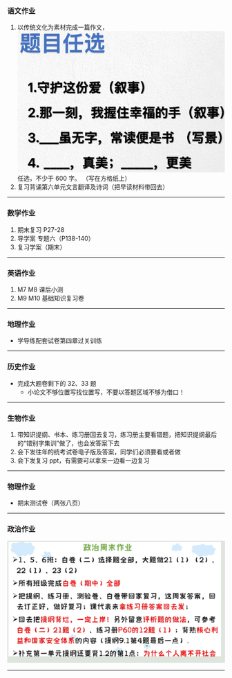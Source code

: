 ### 语文作业

1. 以传统文化为素材完成一篇作文，![题目](../hw_G8S1/_images/17c.jpg ":size=50%")任选，不少于 600 字。 （写在方格纸上）
2. 复习背诵第六单元文言翻译及诗词（把早读材料带回去）

---

### 数学作业

1. 期末复习 P27-28
2. 导学案 专题六（P138-140）
3. 复习学案（期末）

---

### 英语作业

1. M7 M8 课后小测
2. M9 M10 基础知识复习卷

---

### 地理作业

- 学导练配套试卷第四章过关训练

---

### 历史作业

- 完成大题卷剩下的 32、33 题
  - 小论文不够位置写找位置写，不要以答题区域不够为借口！

---

### 生物作业

1. 带知识提纲、书本、练习册回去复习，练习册主要看错题，把知识提纲最后的“错别字集训”做了，也会发答案下去
2. 会下发往年的统考试卷电子版及答案，同学们必须要看或者做
3. 会下发复习 ppt，有需要可以拿来一边看一边复习

---

### 物理作业

- 期末测试卷（两张八页）

---

### 政治作业

![hw](../hw_G8S1/_images/17p.jpg)

---
